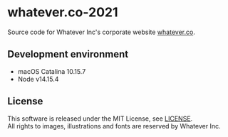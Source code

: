 # whatever.co-2021

Source code for Whatever Inc's corporate website [whatever.co](htts://whatever.co/).

## Development environment

- macOS Catalina 10.15.7
- Node v14.15.4

## License

This software is released under the MIT License, see [LICENSE](https://github.com/Whatever-Inc/whatever.co-2021/blob/main/LICENSE).\
All rights to images, illustrations and fonts are reserved by Whatever Inc.
